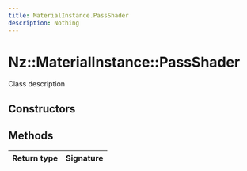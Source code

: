 ```yaml
---
title: MaterialInstance.PassShader
description: Nothing
---
```


# Nz::MaterialInstance::PassShader

Class description

## Constructors


## Methods

| Return type | Signature |
| ----------- | --------- |
